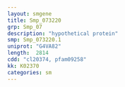 ```yaml
---
layout: smgene
title: Smp_073220
grp: Smp_07
description: "hypothetical protein"
smp: Smp_073220.1
uniprot: "G4VA82"
length:  2814
cdd: "cl20374, pfam09258"
kk: K02370
categories: sm
---
```

